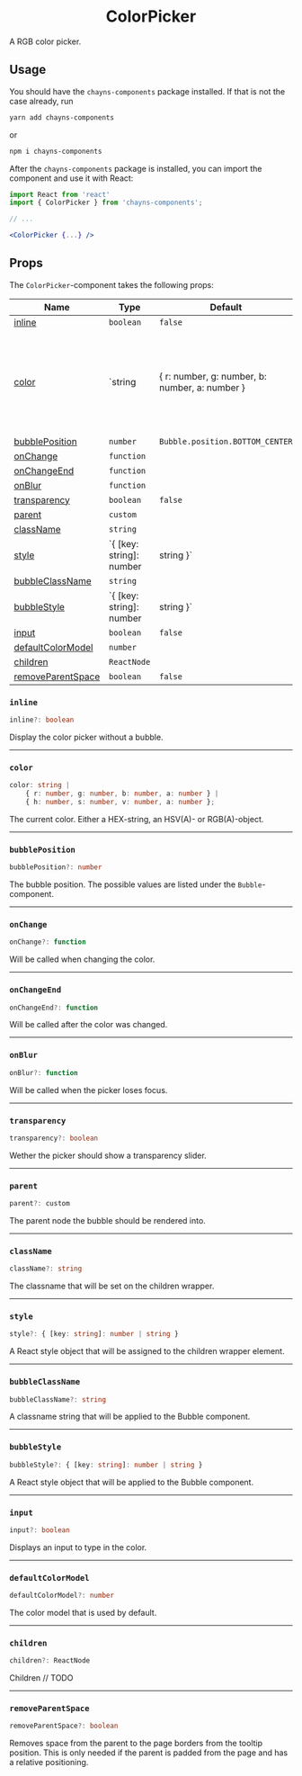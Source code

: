 <div align="center"><h1>ColorPicker</h1></div>

A RGB color picker.

## Usage

You should have the `chayns-components` package installed. If that is not the
case already, run

```bash
yarn add chayns-components
```

or

```bash
npm i chayns-components
```

After the `chayns-components` package is installed, you can import the component
and use it with React:

```jsx
import React from 'react'
import { ColorPicker } from 'chayns-components';

// ...

<ColorPicker {...} />
```

## Props

The `ColorPicker`-component takes the following props:

| Name                                    | Type                     | Default                                        |                    Required                     |
| --------------------------------------- | ------------------------ | ---------------------------------------------- | :---------------------------------------------: |
| [inline](#inline)                       | `boolean`                | `false`                                        |                                                 |
| [color](#color)                         | `string                  | { r: number, g: number, b: number, a: number } | { h: number, s: number, v: number, a: number }` |  | ✓ |
| [bubblePosition](#bubbleposition)       | `number`                 | `Bubble.position.BOTTOM_CENTER`                |                                                 |
| [onChange](#onchange)                   | `function`               |                                                |                                                 |
| [onChangeEnd](#onchangeend)             | `function`               |                                                |                                                 |
| [onBlur](#onblur)                       | `function`               |                                                |                                                 |
| [transparency](#transparency)           | `boolean`                | `false`                                        |                                                 |
| [parent](#parent)                       | `custom`                 |                                                |                                                 |
| [className](#classname)                 | `string`                 |                                                |                                                 |
| [style](#style)                         | `{ [key: string]: number | string }`                                      |                                                 |  |
| [bubbleClassName](#bubbleclassname)     | `string`                 |                                                |                                                 |
| [bubbleStyle](#bubblestyle)             | `{ [key: string]: number | string }`                                      |                                                 |  |
| [input](#input)                         | `boolean`                | `false`                                        |                                                 |
| [defaultColorModel](#defaultcolormodel) | `number`                 |                                                |                                                 |
| [children](#children)                   | `ReactNode`              |                                                |                                                 |
| [removeParentSpace](#removeparentspace) | `boolean`                | `false`                                        |                                                 |

### `inline`

```ts
inline?: boolean
```

Display the color picker without a bubble.

---

### `color`

```ts
color: string |
    { r: number, g: number, b: number, a: number } |
    { h: number, s: number, v: number, a: number };
```

The current color. Either a HEX-string, an HSV(A)- or RGB(A)-object.

---

### `bubblePosition`

```ts
bubblePosition?: number
```

The bubble position. The possible values are listed under the
`Bubble`-component.

---

### `onChange`

```ts
onChange?: function
```

Will be called when changing the color.

---

### `onChangeEnd`

```ts
onChangeEnd?: function
```

Will be called after the color was changed.

---

### `onBlur`

```ts
onBlur?: function
```

Will be called when the picker loses focus.

---

### `transparency`

```ts
transparency?: boolean
```

Wether the picker should show a transparency slider.

---

### `parent`

```ts
parent?: custom
```

The parent node the bubble should be rendered into.

---

### `className`

```ts
className?: string
```

The classname that will be set on the children wrapper.

---

### `style`

```ts
style?: { [key: string]: number | string }
```

A React style object that will be assigned to the children wrapper element.

---

### `bubbleClassName`

```ts
bubbleClassName?: string
```

A classname string that will be applied to the Bubble component.

---

### `bubbleStyle`

```ts
bubbleStyle?: { [key: string]: number | string }
```

A React style object that will be applied to the Bubble component.

---

### `input`

```ts
input?: boolean
```

Displays an input to type in the color.

---

### `defaultColorModel`

```ts
defaultColorModel?: number
```

The color model that is used by default.

---

### `children`

```ts
children?: ReactNode
```

Children // TODO

---

### `removeParentSpace`

```ts
removeParentSpace?: boolean
```

Removes space from the parent to the page borders from the tooltip position.
This is only needed if the parent is padded from the page and has a relative
positioning.
